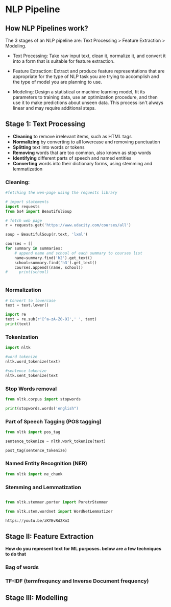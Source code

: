 # NLP Pipeline


## How NLP Pipelines work?

The 3 stages of an NLP pipeline are: Text Processing > Feature Extraction > Modeling.

- Text Processing: Take raw input text, clean it, normalize it, and convert it into a form that is suitable for feature extraction.

- Feature Extraction: Extract and produce feature representations that are appropriate for the type of NLP task you are trying to accomplish and the type of model you are planning to use.

- Modeling: Design a statistical or machine learning model, fit its parameters to training data, use an optimization procedure, and then use it to make predictions about unseen data.
This process isn't always linear and may require additional steps.

## Stage 1: Text Processing

- **Cleaning** to remove irrelevant items, such as HTML tags
- **Normalizing** by converting to all lowercase and removing punctuation
- **Splitting** text into words or tokens
- **Removing** words that are too common, also known as stop words
- **Identifying** different parts of speech and named entities
- **Converting** words into their dictionary forms, using stemming and lemmatization

### Cleaning:

````python
#fetching the wen-page using the requests library

# import statements
import requests
from bs4 import BeautifulSoup

# fetch web page
r = requests.get('https://www.udacity.com/courses/all')

soup = BeautifulSoup(r.text, 'lxml')

courses = []
for summary in summaries:
    # append name and school of each summary to courses list
    name=summary.find('h2').get_text()
    school=summary.find('h3').get_text()
    courses.append((name, school))
#     print(school)
    
````

### Normalization

````python
# Convert to lowercase
text = text.lower()

import re
text = re.sub(r'[^a-zA-Z0-9]',' ', text)
print(text)
````

### Tokenization

````python
import nltk

#word tokenize
nltk.word_tokenize(text)

#sentence tokenize
nltk.sent_tokenize(text
````

### Stop Words removal

````python
from nltk.corpus import stopwords

print(stopwords.words('english")
````

### Part of Speech Tagging (POS tagging)

````python
from nltk import pos_tag

sentence_tokenize = nltk.work_tokenize(text)

post_tag(sentence_tokenize)
````

### Named Entity Recognition (NER)
````python
from nltk import ne_chunk
````

### Stemming and Lemmatization

````python 

from nltk.stemmer.porter import PoretrStemmer

from nltk.stem.wordnet import WordNetLemmatizer

https://youtu.be/zKYEvRd2XmI
````
## Stage II: Feature Extraction

**How do you represent text for ML purposes. below are a few techniques to do that**

### Bag of words

### TF-IDF (termfrequncy and Inverse Document frequency)


## Stage III: Modelling
